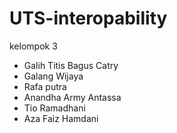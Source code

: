 # UTS-interopability

kelompok 3
- Galih Titis Bagus Catry
- Galang Wijaya
- Rafa putra
- Anandha Army Antassa
- Tio Ramadhani
- Aza Faiz Hamdani
